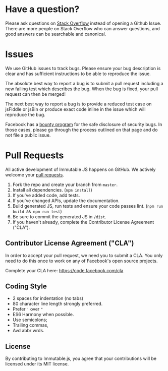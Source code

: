 # Have a question?

Please ask questions on [Stack Overflow](http://stackoverflow.com/questions/tagged/immutable.js) instead of opening a Github Issue. There are more people on Stack Overflow who
can answer questions, and good answers can be searchable and canonical.

# Issues

We use GitHub issues to track bugs. Please ensure your bug description is clear
and has sufficient instructions to be able to reproduce the issue.

The absolute best way to report a bug is to submit a pull request including a
new failing test which describes the bug. When the bug is fixed, your pull
request can then be merged!

The next best way to report a bug is to provide a reduced test case on jsFiddle
or jsBin or produce exact code inline in the issue which will reproduce the bug.

Facebook has a [bounty program](https://www.facebook.com/whitehat/) for the safe
disclosure of security bugs. In those cases, please go through the process
outlined on that page and do not file a public issue.

# Pull Requests

All active development of Immutable JS happens on GitHub. We actively welcome
your [pull requests](https://help.github.com/articles/creating-a-pull-request).

 1. Fork the repo and create your branch from `master`.
 2. Install all dependencies. (`npm install`)
 3. If you've added code, add tests.
 4. If you've changed APIs, update the documentation.
 5. Build generated JS, run tests and ensure your code passes lint. (`npm run build && npm run test`)
 6. Be sure to commit the generated JS in `/dist`.
 7. If you haven't already, complete the Contributor License Agreement ("CLA").

## Contributor License Agreement ("CLA")

In order to accept your pull request, we need you to submit a CLA. You only need
to do this once to work on any of Facebook's open source projects.

Complete your CLA here: <https://code.facebook.com/cla>

## Coding Style

* 2 spaces for indentation (no tabs)
* 80 character line length strongly preferred.
* Prefer `'` over `"`
* ES6 Harmony when possible.
* Use semicolons;
* Trailing commas,
* Avd abbr wrds.

## License

By contributing to Immutable.js, you agree that your contributions will be
licensed under its MIT license.

